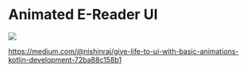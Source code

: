 # Animated E-Reader UI
![](https://github.com/nishinraj/animated-e-reader-ui/blob/master/AliceReader.gif)

https://medium.com/@nishinraj/give-life-to-ui-with-basic-animations-kotlin-development-72ba88c158b1
